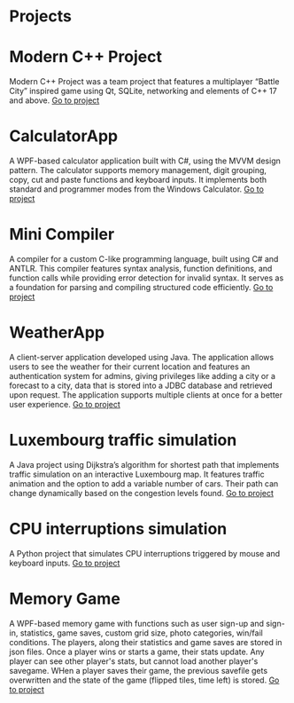 # Projects

# Modern C++ Project
Modern C++ Project was a team project that features a multiplayer “Battle City” inspired game using Qt, SQLite, networking and elements of C++ 17 and above.
[Go to project](https://github.com/Oana-Sebastian/TEAM-S.T.A.R.-ModernC-Project.git)

# CalculatorApp
 A WPF-based calculator application built with C#, using the MVVM design pattern. The calculator supports memory management, digit grouping, copy, cut and paste functions and keyboard inputs. It implements both standard and programmer modes from the Windows Calculator.
 [Go to project](https://github.com/Oana-Sebastian/CalculatorApp.git)

 # Mini Compiler
 A compiler for a custom C-like programming language, built using C# and ANTLR. This compiler features syntax analysis, function definitions, and function calls while providing error detection for invalid syntax. It serves as a foundation for parsing and compiling structured code efficiently.
 [Go to project](https://github.com/Oana-Sebastian/Mini-Compiler.git)

 # WeatherApp
 A client-server application developed using Java. The application allows users to see the weather for their current location and features an authentication system for admins, giving privileges like adding a city or a forecast to a city, data that is stored into a JDBC database and retrieved upon request. The application supports multiple clients at once for a better user experience. 
 [Go to project](https://github.com/Oana-Sebastian/WeatherAppClientServer.git)

 # Luxembourg traffic simulation
 A Java project using Dijkstra’s algorithm for shortest path that implements traffic simulation on an interactive Luxembourg map. It features traffic animation and the option to add a variable number of cars. Their path can change dynamically based on the congestion levels found.
[Go to project](https://github.com/Oana-Sebastian/Luxembourg-traffic-simulation.git)

 # CPU interruptions simulation
 A Python project that simulates CPU interruptions triggered by mouse and keyboard inputs. 
[Go to project](https://github.com/Oana-Sebastian/CPU-Interruptions.git)

 # Memory Game
  A WPF-based memory game with functions such as user sign-up and sign-in, statistics, game saves, custom grid size, photo categories, win/fail conditions. The players, along their statistics and game saves are stored in json files. Once a player wins or starts a game, their stats update. Any player can see other player's stats, but cannot load another player's savegame. WHen a player saves their game, the previous savefile gets overwritten and the state of the game (flipped tiles, time left) is stored.
[Go to project](https://github.com/Oana-Sebastian/MemoryGame.git)
